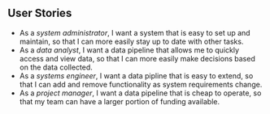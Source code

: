 ## User Stories
- As a *system administrator*, I want a system that is easy to set up and maintain, so that I can more easily stay up to date with other tasks.  
- As a *data analyst*, I want a data pipeline that allows me to quickly access and view data, so that I can more easily make decisions based on the data collected.  
- As a *systems engineer*, I want a data pipline that is easy to extend, so that I can add and remove functionality as system requirements change.  
- As a *project manager*, I want a data pipeline that is cheap to operate, so that my team can have a larger portion of funding available.  
